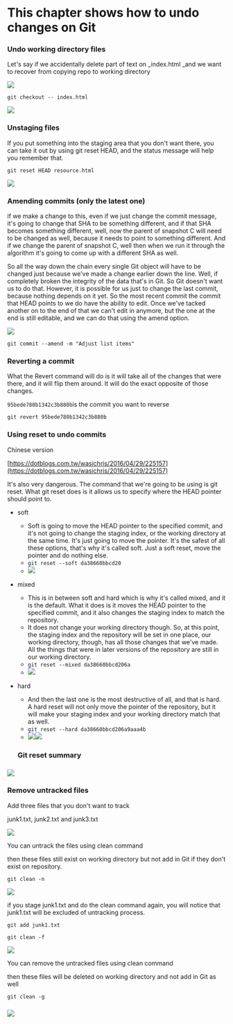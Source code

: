 # This chapter shows how to undo changes on Git

### Undo working directory files

Let's say if we accidentally delete part of text on \_index.html \_and we want to recover from copying repo to working directory

![](/assets/2)

`git checkout -- index.html`

![](/assets/1)

### Unstaging files

If you put something into the staging area that you don't want there, you can take it out by using git reset HEAD, and the status message will help you remember that.

`git reset HEAD resource.html`

![](/assets/3)

### Amending commits \(only the latest one\)

if we make a change to this, even if we just change the commit message, it's going to change that SHA to be something different, and if that SHA becomes something different, well, now the parent of snapshot C will need to be changed as well, because it needs to point to something different. And if we change the parent of snapshot C, well then when we run it through the algorithm it's going to come up with a different SHA as well.

So all the way down the chain every single Git object will have to be changed just because we've made a change earlier down the line. Well, if completely broken the integrity of the data that's in Git. So Git doesn't want us to do that. However, it is possible for us just to change the last commit, because nothing depends on it yet. So the most recent commit the commit that HEAD points to we do have the ability to edit. Once we've tacked another on to the end of that we can't edit in anymore, but the one at the end is still editable, and we can do that using the amend option.

![](/assets/4)

`git commit --amend -m "Adjust list items"`

### Reverting a commit

What the Revert command will do is it will take all of the changes that were there, and it will flip them around. It will do the exact opposite of those changes.

`95bede780b1342c3b880b`is the commit you want to reverse

`git revert 95bede780b1342c3b880b`

### Using reset to undo commits

Chinese version

[https://dotblogs.com.tw/wasichris/2016/04/29/225157](https://dotblogs.com.tw/wasichris/2016/04/29/225157)

It's also very dangerous. The command that we're going to be using is git reset. What git reset does is it allows us to specify where the HEAD pointer should point to.

* soft
  * Soft is going to move the HEAD pointer to the specified commit, and it's not going to change the staging index, or the working directory at the same time. It's just going to move the pointer. It's the safest of all these options, that's why it's called soft. Just a soft reset, move the pointer and do nothing else. 
  * `git reset --soft da38660bbcd20`
  * ![](/assets/soft)
* mixed
  * This is in between soft and hard which is why it's called mixed, and it is the default. What it does is it moves the HEAD pointer to the specified commit, and it also changes the staging index to match the repository.
  * It does not change your working directory though. So, at this point, the staging index and the repository will be set in one place, our working directory, though, has all those changes that we've made. All the things that were in later versions of the repository are still in our working directory.
  * `git reset --mixed da38660bbcd206a`
  * ![](/assets/mixed)
* hard

  * And then the last one is the most destructive of all, and that is hard. A hard reset will not only move the pointer of the repository, but it will make your staging index and your working directory match that as well.
  * `git reset --hard da38660bbcd206a9aaa4b`
  * ![](/assets/hard)![](/assets/hard2)

  ### Git reset summary

### ![](/assets/reset)

### Remove untracked files

Add three files that you don't want to track

junk1.txt, junk2.txt and junk3.txt

![](/assets/untracked)

You can untrack the files using clean command

then these files still exist on working directory but not add in Git if they don't exist on repository.

`git clean -n`

![](/assets/clean1)

if you stage junk1.txt and do the clean command again, you will notice that junk1.txt will be excluded of untracking process.

`git add junk1.txt`

`git clean -f`

![](/assets/clean3)

You can remove the untracked files using clean command

then these files will be deleted on working directory and not add in Git as well

`git clean -g`

### ![](/assets/clean2)



